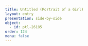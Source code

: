 ```yaml
---
title: Untitled (Portrait of a Girl)
layout: entry
presentation: side-by-side
object:
  - id: ptl-26185
order: 124
menu: false
---
```








